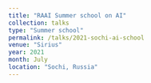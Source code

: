 ```yaml
---
title: "RAAI Summer school on AI"
collection: talks
type: "Summer school"
permalink: /talks/2021-sochi-ai-school
venue: "Sirius"
year: 2021
month: July
location: "Sochi, Russia"
---
```


